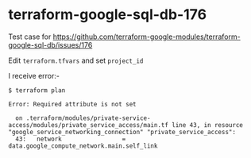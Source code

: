 # terraform-google-sql-db-176

Test case for https://github.com/terraform-google-modules/terraform-google-sql-db/issues/176

Edit `terraform.tfvars` and set `project_id`

I receive error:-

```
$ terraform plan

Error: Required attribute is not set

  on .terraform/modules/private-service-access/modules/private_service_access/main.tf line 43, in resource "google_service_networking_connection" "private_service_access":
  43:   network                 = data.google_compute_network.main.self_link
```
